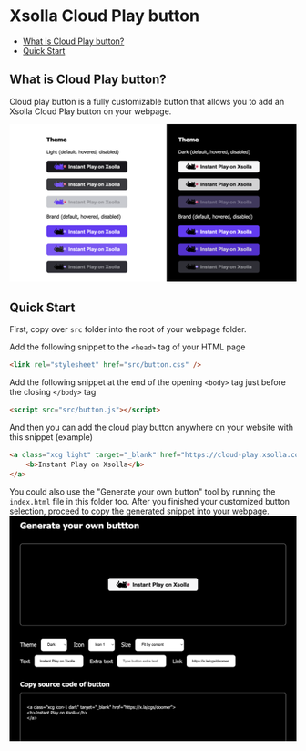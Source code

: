 # Xsolla Cloud Play button

- [What is Cloud Play button?](#what-is-pay-station-sdk)
- [Quick Start](#quick-start)

## What is Cloud Play button?
Cloud play button is a fully customizable button that allows you to add an Xsolla Cloud Play button on your webpage.

![Cloud play button screenshot](./screenshot-01.png 'Cloud play button')


## Quick Start
First, copy over ```src``` folder into the root of your webpage folder.

Add the following snippet to the ```<head>``` tag of your HTML page
```html
<link rel="stylesheet" href="src/button.css" />
```

Add the following snippet at the end of the opening ```<body>``` tag just before the closing ```</body>``` tag
```html
<script src="src/button.js"></script>
```

And then you can add the cloud play button anywhere on your website with this snippet (example)
```html
<a class="xcg light" target="_blank" href="https://cloud-play.xsolla.com/cgs/doomer">
    <b>Instant Play on Xsolla</b>
</a>
```

You could also use the "Generate your own button" tool by running the ```index.html``` file in this folder too. After you finished your customized button selection, proceed to copy the generated snippet into your webpage.
![Generate your own button screenshot](./screenshot-02.png 'Generate your own button')

